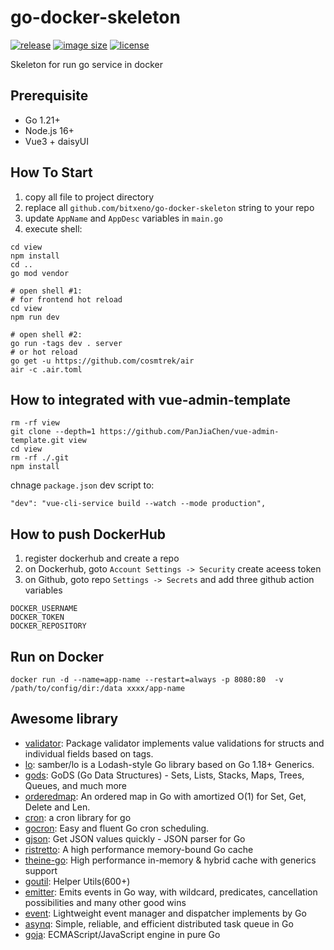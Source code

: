 # go-docker-skeleton

[![release](https://ghcr-badge.egpl.dev/bitxeno/go-docker-skeleton/latest_tag?label=docker%20latest)](https://github.com/bitxeno/go-docker-skeleton/pkgs/container/go-docker-skeleton)
[![image size](https://ghcr-badge.egpl.dev/bitxeno/go-docker-skeleton/size)](https://github.com/bitxeno/go-docker-skeleton/pkgs/container/go-docker-skeleton)
[![license](https://img.shields.io/github/license/bitxeno/go-docker-skeleton)](https://github.com/bitxeno/go-docker-skeleton/blob/master/LICENSE) 

Skeleton for run go service in docker


## Prerequisite

* Go 1.21+
* Node.js 16+
* Vue3 + daisyUI

## How To Start

1. copy all file to project directory
2. replace all `github.com/bitxeno/go-docker-skeleton` string to your repo
3. update `AppName` and `AppDesc` variables in `main.go`
4. execute shell:
```shell
cd view
npm install
cd ..
go mod vendor

# open shell #1:
# for frontend hot reload
cd view
npm run dev

# open shell #2:
go run -tags dev . server
# or hot reload
go get -u https://github.com/cosmtrek/air
air -c .air.toml
```

## How to integrated with **vue-admin-template**

```
rm -rf view
git clone --depth=1 https://github.com/PanJiaChen/vue-admin-template.git view
cd view
rm -rf ./.git
npm install
```
chnage `package.json` dev script to:
```
"dev": "vue-cli-service build --watch --mode production",
```

## How to push DockerHub

1. register dockerhub and create a repo
2. on Dockerhub, goto `Account Settings -> Security` create aceess token
3. on Github, goto repo `Settings -> Secrets` and add three github action variables
```
DOCKER_USERNAME
DOCKER_TOKEN
DOCKER_REPOSITORY
```


## Run on Docker

```
docker run -d --name=app-name --restart=always -p 8080:80  -v /path/to/config/dir:/data xxxx/app-name
```

## Awesome library

* [validator](https://github.com/go-playground/validator): Package validator implements value validations for structs and individual fields based on tags.
* [lo](https://github.com/samber/lo): samber/lo is a Lodash-style Go library based on Go 1.18+ Generics.
* [gods](https://github.com/emirpasic/gods): GoDS (Go Data Structures) - Sets, Lists, Stacks, Maps, Trees, Queues, and much more
* [orderedmap](https://github.com/elliotchance/orderedmap): An ordered map in Go with amortized O(1) for Set, Get, Delete and Len.
* [cron](https://github.com/robfig/cron): a cron library for go
* [gocron](https://github.com/go-co-op/gocron): Easy and fluent Go cron scheduling.
* [gjson](https://github.com/tidwall/gjson): Get JSON values quickly - JSON parser for Go
* [ristretto](https://github.com/dgraph-io/ristretto): A high performance memory-bound Go cache
* [theine-go](https://github.com/Yiling-J/theine-go): High performance in-memory & hybrid cache with generics support
* [goutil](https://github.com/gookit/goutil): Helper Utils(600+)
* [emitter](https://github.com/olebedev/emitter): Emits events in Go way, with wildcard, predicates, cancellation possibilities and many other good wins
* [event](https://github.com/gookit/event): Lightweight event manager and dispatcher implements by Go
* [asynq](https://github.com/hibiken/asynq): Simple, reliable, and efficient distributed task queue in Go
* [goja](https://github.com/dop251/goja): ECMAScript/JavaScript engine in pure Go